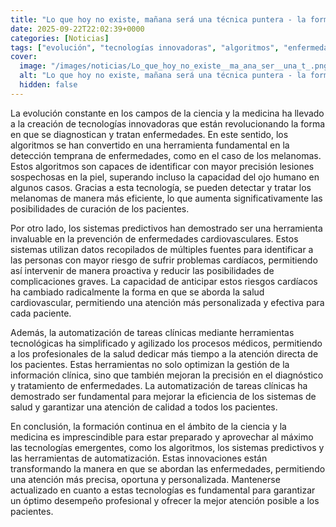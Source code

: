 ```yaml
---
title: "Lo que hoy no existe, mañana será una técnica puntera - la formación continua es necesaria para estar preparado"
date: 2025-09-22T22:02:39+0000
categories: [Noticias]
tags: ["evolución", "tecnologías innovadoras", "algoritmos", "enfermedades", "melanomas", "sistemas predictivos", "automatización", "atención personalizada", "salud cardiovascular", "herramientas tecnológicas", "gestión de la información clínica", "diagnóstico", "tratamiento", "eficiencia", "sistemas de"]
cover:
  image: "/images/noticias/Lo_que_hoy_no_existe__ma_ana_ser__una_t_.png"
  alt: "Lo que hoy no existe, mañana será una técnica puntera - la formación continua es necesaria para estar preparado"
  hidden: false
---
```


La evolución constante en los campos de la ciencia y la medicina ha llevado a la creación de tecnologías innovadoras que están revolucionando la forma en que se diagnostican y tratan enfermedades. En este sentido, los algoritmos se han convertido en una herramienta fundamental en la detección temprana de enfermedades, como en el caso de los melanomas. Estos algoritmos son capaces de identificar con mayor precisión lesiones sospechosas en la piel, superando incluso la capacidad del ojo humano en algunos casos. Gracias a esta tecnología, se pueden detectar y tratar los melanomas de manera más eficiente, lo que aumenta significativamente las posibilidades de curación de los pacientes.

Por otro lado, los sistemas predictivos han demostrado ser una herramienta invaluable en la prevención de enfermedades cardiovasculares. Estos sistemas utilizan datos recopilados de múltiples fuentes para identificar a las personas con mayor riesgo de sufrir problemas cardíacos, permitiendo así intervenir de manera proactiva y reducir las posibilidades de complicaciones graves. La capacidad de anticipar estos riesgos cardíacos ha cambiado radicalmente la forma en que se aborda la salud cardiovascular, permitiendo una atención más personalizada y efectiva para cada paciente.

Además, la automatización de tareas clínicas mediante herramientas tecnológicas ha simplificado y agilizado los procesos médicos, permitiendo a los profesionales de la salud dedicar más tiempo a la atención directa de los pacientes. Estas herramientas no solo optimizan la gestión de la información clínica, sino que también mejoran la precisión en el diagnóstico y tratamiento de enfermedades. La automatización de tareas clínicas ha demostrado ser fundamental para mejorar la eficiencia de los sistemas de salud y garantizar una atención de calidad a todos los pacientes.

En conclusión, la formación continua en el ámbito de la ciencia y la medicina es imprescindible para estar preparado y aprovechar al máximo las tecnologías emergentes, como los algoritmos, los sistemas predictivos y las herramientas de automatización. Estas innovaciones están transformando la manera en que se abordan las enfermedades, permitiendo una atención más precisa, oportuna y personalizada. Mantenerse actualizado en cuanto a estas tecnologías es fundamental para garantizar un óptimo desempeño profesional y ofrecer la mejor atención posible a los pacientes.
